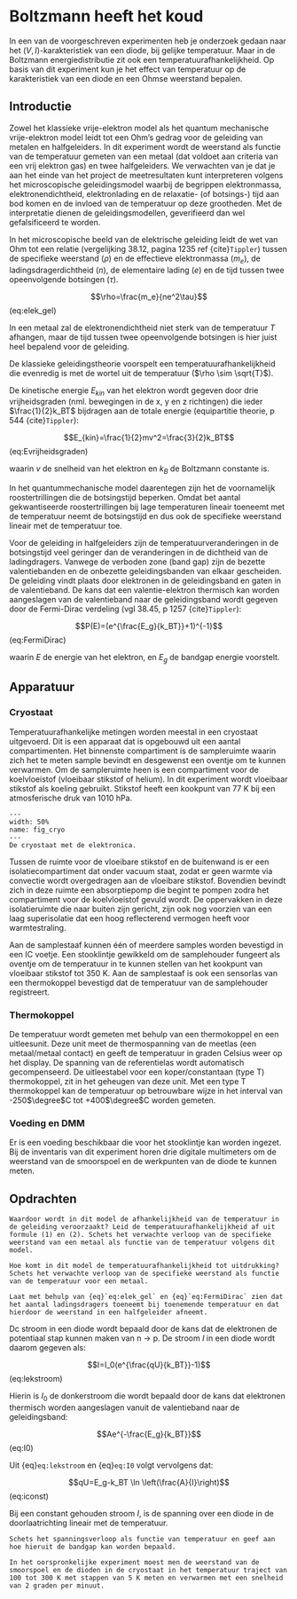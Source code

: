 # Boltzmann heeft het koud

In een van de voorgeschreven experimenten heb je onderzoek gedaan naar het ($V,I$)-karakteristiek van een diode, bij gelijke temperatuur. Maar in de Boltzmann energiedistributie zit ook een temperatuurafhankelijkheid. Op basis van dit experiment kun je het effect van temperatuur op de karakteristiek van een diode en een Ohmse weerstand bepalen.

## Introductie
Zowel het klassieke vrije-elektron model als het quantum mechanische vrije-elektron model leidt tot een Ohm’s gedrag voor de geleiding van metalen en halfgeleiders. In dit experiment wordt de weerstand als functie van de temperatuur gemeten van een metaal (dat voldoet aan criteria van een vrij elektron gas) en twee halfgeleiders. We verwachten van je dat je aan het einde van het project de meetresultaten kunt interpreteren volgens het microscopische geleidingsmodel waarbij de begrippen elektronmassa, elektronendichtheid, elektronlading en de relaxatie- (of botsings-) tijd aan bod komen en de invloed van de temperatuur op deze grootheden. Met de interpretatie dienen de geleidingsmodellen, geverifieerd dan wel gefalsificeerd te worden.

In het microscopische beeld van de elektrische geleiding leidt de wet van Ohm tot een relatie (vergelijking 38.12, pagina 1235 ref {cite}`Tippler`) tussen de specifieke weerstand ($\rho$) en de effectieve elektronmassa ($m_e$), de ladingsdragerdichtheid ($n$), de elementaire lading ($e$) en de tijd tussen twee opeenvolgende botsingen ($\tau$).

$$\rho=\frac{m_e}{ne^2\tau}$$ (eq:elek_gel)

In een metaal zal de elektronendichtheid niet sterk van de temperatuur $T$ afhangen, maar de tijd tussen twee opeenvolgende botsingen is hier juist heel bepalend voor de geleiding.

De klassieke geleidingstheorie voorspelt een temperatuurafhankelijkheid die evenredig is met de wortel uit de temperatuur ($\rho \sim \sqrt{T}$).

De kinetische energie $E_{kin}$ van het elektron wordt gegeven door drie vrijheidsgraden (nml. bewegingen in de x, y en z richtingen) die ieder $\frac{1}{2}k_BT$ bijdragen aan de totale energie (equipartitie theorie, p 544 {cite}`Tippler`):

$$E_{kin}=\frac{1}{2}mv^2=\frac{3}{2}k_BT$$ (eq:Evrijheidsgraden)

waarin $v$ de snelheid van het elektron en $k_B$ de Boltzmann constante is.

In het quantummechanische model daarentegen zijn het de voornamelijk roostertrillingen die de botsingstijd beperken. Omdat bet aantal gekwantiseerde roostertrillingen bij lage temperaturen lineair toeneemt met de temperatuur neemt de botsingstijd en dus ook de specifieke weerstand lineair met de temperatuur toe.

Voor de geleiding in halfgeleiders zijn de temperatuurveranderingen in de botsingstijd veel geringer dan de veranderingen in de dichtheid van de ladingdragers. Vanwege de verboden zone (band gap) zijn de bezette valentiebanden en de onbezette geleidingsbanden van elkaar gescheiden. De geleiding vindt plaats door elektronen in de geleidingsband en gaten in de valentieband. De kans dat een valentie-elektron thermisch kan
worden aangeslagen van de valentieband naar de geleidingsband wordt gegeven door de
Fermi-Dirac verdeling (vgl 38.45, p 1257 {cite}`Tippler`):

$$P(E)=(e^{\frac{E_g}{k_BT}}+1)^{-1}$$ (eq:FermiDirac)

waarin $E$ de energie van het elektron, en $E_g$ de bandgap energie voorstelt.

## Apparatuur
### Cryostaat
Temperatuurafhankelijke metingen worden meestal in een cryostaat uitgevoerd. Dit is een apparaat dat is opgebouwd uit een aantal compartimenten. Het binnenste compartiment is de sampleruimte waarin zich het te meten sample bevindt en desgewenst een oventje om te kunnen verwarmen. Om de sampleruimte heen is een compartiment voor de koelvloeistof (vloeibaar stikstof of helium). In dit experiment wordt vloeibaar stikstof als koeling gebruikt. Stikstof heeft een kookpunt van 77 K bij een atmosferische druk van 1010 hPa.

```{figure} Figures/BoltzmannT/Cryo_1.jpg
---
width: 50%
name: fig_cryo
---
De cryostaat met de elektronica.
```

Tussen de ruimte voor de vloeibare stikstof en de buitenwand is er een isolatiecompartiment dat onder vacuum staat, zodat er geen warmte via convectie wordt overgedragen aan de vloeibare stikstof. Bovendien bevindt zich in deze ruimte een absorptiepomp die begint te pompen zodra het compartiment voor de koelvloeistof gevuld wordt. De oppervakken in deze isolatieruimte die naar buiten zijn gericht, zijn ook nog voorzien van een laag superisolatie dat een hoog reflecterend vermogen heeft voor warmtestraling.

Aan de samplestaaf kunnen één of meerdere samples worden bevestigd in een IC voetje. Een stooklintje gewikkeld om de samplehouder fungeert als oventje om de temperatuur in te kunnen stellen van het kookpunt van vloeibaar stikstof tot 350 K. Aan de samplestaaf is ook een sensorlas van een thermokoppel bevestigd dat de temperatuur van de samplehouder registreert.

### Thermokoppel
De temperatuur wordt gemeten met behulp van een thermokoppel en een uitleesunit. Deze unit meet de thermospanning van de meetlas (een metaal/metaal contact) en geeft de temperatuur in graden Celsius weer op het display. De spanning van de referentielas wordt automatisch gecompenseerd. De uitleestabel voor een koper/constantaan (type T) thermokoppel, zit in het geheugen van deze unit. Met een type T thermokoppel kan de temperatuur op betrouwbare wijze in het interval van -250$\degree$C tot +400$\degree$C worden gemeten.

### Voeding en DMM
Er is een voeding beschikbaar die voor het stooklintje kan worden ingezet. Bij de inventaris van dit experiment horen drie digitale multimeters om de weerstand van de smoorspoel en de werkpunten van de diode te kunnen meten.

## Opdrachten
```{exercise} Het klassieke vrij elektron model
Waardoor wordt in dit model de afhankelijkheid van de temperatuur in de geleiding veroorzaakt? Leid de temperatuurafhankelijkheid af uit formule (1) en (2). Schets het verwachte verloop van de specifieke weerstand van een metaal als functie van de temperatuur volgens dit model.
```

```{exercise} Het quantummechanische vrij elektron model
Hoe komt in dit model de temperatuurafhankelijkheid tot uitdrukking? Schets het verwachte verloop van de specifieke weerstand als functie van de temperatuur voor een metaal.
```

```{exercise} Fermi-Dirac verdeling in halfgeleiders
Laat met behulp van {eq}`eq:elek_gel` en {eq}`eq:FermiDirac` zien dat het aantal ladingsdragers toeneemt bij toenemende temperatuur en dat hierdoor de weerstand in een halfgeleider afneemt.
```

Dc stroom in een diode wordt bepaald door de kans dat de elektronen de potentiaal stap kunnen maken van n → p. De stroom $I$ in een diode wordt daarom gegeven als:

$$I=I_0(e^{\frac{qU}{k_BT}}-1)$$ (eq:lekstroom)

Hierin is $I_0$ de donkerstroom die wordt bepaald door de kans dat elektronen thermisch worden aangeslagen vanuit de valentieband naar de geleidingsband:

$$Ae^{-\frac{E_g}{k_BT}}$$ (eq:I0)

Uit {eq}`eq:lekstroom` en {eq}`eq:I0` volgt vervolgens dat:

$$qU=E_g-k_BT \ln \left(\frac{A}{I}\right)$$ (eq:iconst)

Bij een constant gehouden stroom $I$, is de spanning over een diode in de doorlaatrichting lineair met de temperatuur.

```{exercise}
Schets het spanningsverloop als functie van temperatuur en geef aan hoe hieruit de bandgap kan worden bepaald.
```

```{tip}
In het oorspronkelijke experiment moest men de weerstand van de smoorspoel en de dioden in de cryostaat in het temperatuur traject van 100 tot 300 K met stappen van 5 K meten en verwarmen met een snelheid van 2 graden per minuut.
```